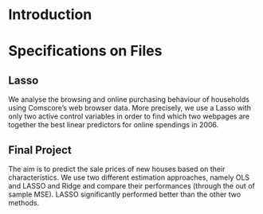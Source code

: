 # Introduction

# Specifications on Files

## Lasso

We analyse the browsing and online purchasing behaviour of households using Comscore’s web browser data. More precisely, we  use a Lasso with only two active control variables  in order to find which two webpages are together the best linear predictors for online spendings in 2006. 

## Final Project

The aim is to predict the sale prices of new houses based on their characteristics. We use two different estimation approaches, namely OLS and LASSO and Ridge and compare their performances (through the out of sample MSE). LASSO significantly performed better than the other two methods.

